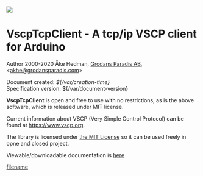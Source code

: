 # ![](/assets/logo_100.png)

# VscpTcpClient - A tcp/ip VSCP client for Arduino

Author 2000-2020 Åke Hedman, [Grodans Paradis AB](http://www.grodansparadis.com), &lt;[akhe@grodansparadis.com](mailto:akhe@grodansparadis.com)&gt;

Document created: *${/var/creation-time}*  
Specification version: ${/var/document-version} 



**VscpTcpClient** is open and free to use with no restrictions, as is the above software, which is released under MIT license.

Current information about VSCP (Very Simple Control Protocol) can be found at https://www.vscp.org.

The library is licensed under [the  MIT License](https://opensource.org/licenses/MIT) so it can be used freely in opne and closed project.

Viewable/downloadable documentation is [here](https://docs.vscp.org)

[filename](./bottom_copyright.md ':include')

